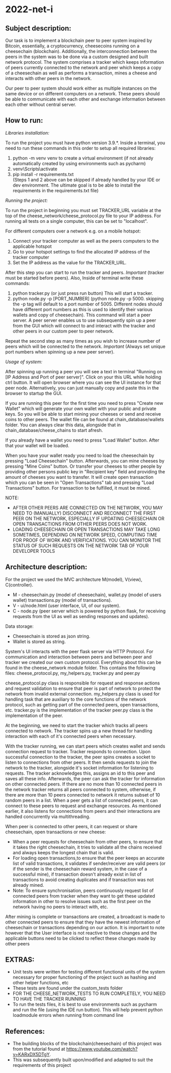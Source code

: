 # 2022-net-i

## Subject description:

Our task is to implement a blockchain peer to peer system inspired by Bitcoin, essentially, a cryptocurrency, cheesecoins running on a cheesechain (blockchain). Additionally, the interconnection between the peers in the system was to be done via a custom designed and built network protocol. The system comprises a tracker which keeps information of peers currently connected to the network and peer which keeps a copy of a cheesechain as well as performs a transaction, mines a cheese and interacts with other peers in the network.

Our peer to peer system should work either as multiple instances on the same device or on different computers on a network. These peers should be able to communicate with each other and exchange information between each other without central server.

## How to run:

*Libraries installation:*

To run the project you must have python version 3.9.*. Inside a terminal, you need to run these commands in this order to setup all required libraries:

1. python -m venv venv to create a virtual environment (if not already automatically created by using environments such as pycharm)
2. venv\Scripts\activate
3. pip install -r requirements.txt  
(Steps 1 and 2 above can be skipped if already handled by your IDE or dev environment. The ultimate goal is to be able to install the requirements in the requirements.txt file)

*Running the project:*

To run the project in beginning you must set TRACKER_URL variable at the top of the cheese_network/cheese_protocol.py file to your IP address. For running all tests on a single computer, this can be set to "localhost".  

For different computers over a network e.g. on a mobile hotspot:

1. Connect your tracker computer as well as the peers computers to the applicable hotspot
2. Go to your hotspot settings to find the allocated IP address of the tracker computer
3. Set the IP address as the value for the TRACKER_URL.

After this step you can start to run the tracker and peers. *Important* (tracker must be started before peers). Also,  Inside of terminal write these commands:

1. python tracker.py (or just press run button) This will start a tracker.
2. python node.py -p [PORT_NUMBER] (python node.py -p 5000. skipping the -p tag will default to a port number of 5005. Different nodes should have different port numbers as this is used to identify their various wallets and copy of cheesechain). This command will start a peer server. A peer server enables us to use subsequently spin up a peer from the GUI which will connect to and interact with the tracker and other peers in our custom peer to peer network.

Repeat the second step as many times as you wish to increase number of peers which will be connected to the network. *Important* (Always set unique port numbers when spinning up a new peer server).

*Usage of system:*

After spinning up running a peer you will see a text in terminal "Running on [IP Address and Port of peer server]". Click on your this URL  while holding ctrl button. It will open browser where you can see the UI instance for that peer node. Alternatively, you can just manually copy and paste this in the browser to startup the GUI.

If you are running this peer for the first time you need to press "Create new Wallet" which will generate your own wallet with your public and private keys. So you will be able to start mining your cheeses or send and receive coins to other peers. The wallet file can be found at chain_database/wallets folder. You can always clear this data, alongside that in chain_database/cheese_chains to start afresh.

If you already have a wallet you need to press "Load Wallet" button. After that your wallet will be loaded.

When you have your wallet ready you need to load the cheesechain by pressing "Load Cheesechain" button. Afterwards, you can mine cheeses by pressing "Mine Coins" button. Or transfer your cheeses to other people by providing other persons public key in "Recipient key" field and providing the amount of cheeses you want to transfer. It will create open transaction which you can be seen in "Open Transactions" tab and pressing "Load Transactions" button. For transaction to be fulfilled, it must be mined.  

NOTE: 
* AFTER OTHER PEERS ARE CONNECTED ON THE NETWORK, YOU MAY NEED TO (MANUALLY) DISCONNECT AND RECONNECT THE FIRST PEER ON THE NETWORK, ESPECIALLY IF UPDATING CHEESECHAIN OR OPEN TRANSACTIONS FROM OTHER PEERS DOES NOT WORK.
* LOADING CHEESECHAIN OR OPEN TRANSACTIONS MAY TAKE LONG SOMETIMES, DEPENDING ON NETWORK SPEED, COMPUTING TIME FOR PROOF OF WORK AND VERIFICATIONS. YOU CAN MONITOR THE STATUS OF SUCH REQUESTS ON THE NETWORK TAB OF YOUR DEVELOPER TOOLS

## Architecture description:

For the project we used the MVC architecture M(model), V(view), C(controller).

* M - cheesechain.py (model of cheesechain), wallet.py (model of users wallet) transactions.py (model of transactions).
* V - ui/node.html (user interface, UI, of our system).
* C - node.py (peer server which is powered by python flask, for receiving requests from the UI as well as sending responses and updates).

Data storage:
* Cheesechain is stored as json string.
* Wallet is stored as string.

System's UI interacts with the peer flask server via HTTP Protocol.
For communication and interaction between peers and between peer and tracker we created our own custom protocol. Everything about this can be found in the cheese_network module folder. This contains the following files: cheese_protocol.py, my_helpers.py, tracker.py and peer.py

cheese_protocol.py class is responsible for request and response actions and request validation to ensure that peer is part of network to protect the network from invalid external connection.
my_helpers.py class is used for handling task that are auxiliary to the core functions of the network protocol, such as getting part of the connected peers, open transactions, etc.
tracker.py is the implementation of the tracker
peer.py class is the implementation of the peer.

At the beginning, we need to start the tracker which tracks all peers connected to network. The tracker spins up a new thread for handling interaction with each of it's connected peers when necessary.

With the tracker running, we can start peers which creates wallet and sends connection request to tracker. Tracker responds to connection. Upon successful connection to the tracker, the peer spins creates a socket to listen to connections from other peers. It then sends requests to join the network to the tracker, alongside it's socket information for listening to requests. The tracker acknowledges this, assigns an id to this peer and saves all these info. Afterwards, the peer can ask the tracker for information on other connected peers. If there are no more than 10 connected peers in the network tracker returns all peers connected to system, otherwise, if there are more than 10 peers connected to network it returns subset of 10 random peers in a list. When a peer gets a list of connected peers, it can connect to these peers to request and exchange resources. As mentioned earlier, it also listens for connections from peers and their interactions are handled concurrently via multithreading.

When peer is connected to other peers, it can request or share cheesechain, open transactions or new cheese:

* When a peer requests for cheesechain from other peers, to ensure that it takes the right cheesechain, it tries to validate all the chains received and always keeps the longest chain that is valid.
* For loading open transactions,to ensure that the peer keeps an accurate list of valid transactions, it validates if sender/receiver are valid peers (or if the sender is the cheesechain reward system, in the case of a successful mine), if transaction doesn't already exist in list of transactions to avoid creating duplicates and if transaction was not already mined.
* Note: To ensure synchronisation, peers continuously request list of connected peers from tracker when they want to get these updated information in other to resolve issues such as the first peer on the network having no peers to interact with, etc.

After mining is complete or transactions are created, a broadcast is made to other connected peers to ensure that they have the newest information of cheesechain or transactions depending on our action. It is important to note however that the User interface is not reactive to these changes and the applicable buttons need to be clicked to reflect these changes made by other peers  

## EXTRAS:  

* Unit tests were written for testing different functional units of the system necessary for proper functioning of the project such as hashing and other helper functions, etc
* These tests are found under the custom_tests folder
* FOR THE CHEESE_NETWORK_TESTS TO RUN COMPLETELY, YOU NEED TO HAVE THE TRACKER RUNNING
* To run the tests files, it is best to use environments such as pycharm and run the file (using the IDE run button). This will help prevent python loadmodule errors when running from command line

## References:

* The building blocks of the blockchain(cheesechain) of this project was from the tutorial found at https://www.youtube.com/watch?v=KARxDX5DTgY.
* This was subsequently built upon/modified and adapted to suit the requirements of this project